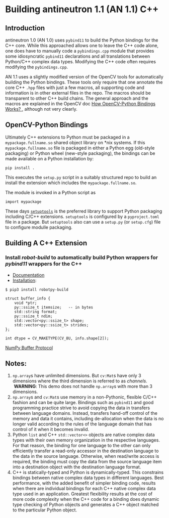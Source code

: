 # Building antineutron 1.1 (AN 1.1) C++

## Introduction
antineutron 1.0 (AN 1.0) uses `pybind11` to build the Python bindings for the C++ core. While this approached allows one to leave the C++ code alone, one does have to manually code a `pybindings.cpp` module that provides some idiosyncratic `pybind11` declarations and all translations between Python/C++ complex data types.  Modifying the C++ code often requires modifying the `pybindings.cpp`.

AN 1.1 uses a slightly modified version of the OpenCV tools for automatically building the Python bindings.  These tools only require that one annotate the core C++ `.hpp` files with just a few macros, all supporting code and information is in other external files in the repo. The macros should be transparent to other C++ build chains. The general approach and the macros are explained in the OpenCV doc [How OpenCV-Python Bindings Works? ](https://docs.opencv.org/4.5.5/da/d49/tutorial_py_bindings_basics.html), although not very clearly.

## OpenCV-Python Bindings

Ultimately C++ extensions to Python must be packaged in a `mypackage.fullname.so` shared object library on *nix systems.  If this `mypackage.fullname.so` file is packaged in either a Python egg (old-style packaging) or Python wheel (new-style packaging), the bindings can be made available on a Python installation by:
```
pip install .
```
This executes the `setup.py` script in a suitably structured repo to build an install the extension which includes the `mypackage.fullname.so`.

The module is invoked in a Python script as
```
import mypackage
```

These days [`setuptools`](https://setuptools.pypa.io/en/latest/userguide/index.html) is the preferred library to support Python packaging including C/C++ extensions.  `setuptools` is configured by a `pyproject.toml` file in a package.  But `setuptools` also can use a `setup.py` (or `setup.cfg`) file to configure modulle packaging.

## Building A C++ Extension

### Install *robot-build* to automatically build Python wrappers for *pybind11* wrappers for the C++

* [Documentation](https://robotpy-build.readthedocs.io/en/latest/)
* [Installation](https://robotpy-build.readthedocs.io/en/latest/install.html):
```
$ pip3 install robotpy-build
```

```
struct buffer_info {
    void *ptr;
    py::ssize_t itemsize;   -- in bytes
    std::string format;
    py::ssize_t ndim;
    std::vector<py::ssize_t> shape;
    std::vector<py::ssize_t> strides;
};

int dtype = CV_MAKETYPE(CV_8U, info.shape[2]);
```
[NumPy Buffer Protocol](https://pybind11.readthedocs.io/en/stable/advanced/pycpp/numpy.html)


## Notes:

1. `np.array`s have unlimited dimensions. But `cv:Mat`s have only 3 dimensions where the third dimension is referred to as *channels*.  **WARNING**: This demo does not handle `np.array`s with more than 3 dimensions.
2. `np.array`s and `cv:Mat`s use memory in a non-Pythonic, flexible C/C++ fashion and can be quite large.  Bindings such as `pybind11` and good programming practice strive to avoid copying the data in transfers between language domains.  Instead, transfers hand-off control of the memory and data it contains, including de-allocation when the data is no longer valid according to the rules of the language domain that has control of it when it becomes invalid.
3.  Python `list` and C++ `std::vector<>` objects are native complex data types with their own memory organization in the respective languages.  For that reason, the binding for one language to the other can only efficiently transfer a read-only accessor in the destination language to the data in the source language. Otherwise, when read/write access is required, the binding must copy the data from the source language item into a destination object with the destination language format.
4. C++ is statically-typed and Python is dynamically-typed.  This constrains bindings between native complex data types in different languages.   Best performance, with the added benefit of simpler binding code, results when there are individual bindings for each C++ native complex data type used in an application.  Greatest flexibility results at the cost of more code complexity when the C++ code for a binding does dynamic type checking of Python objects and generates a C++ object matched to the particular Python object.